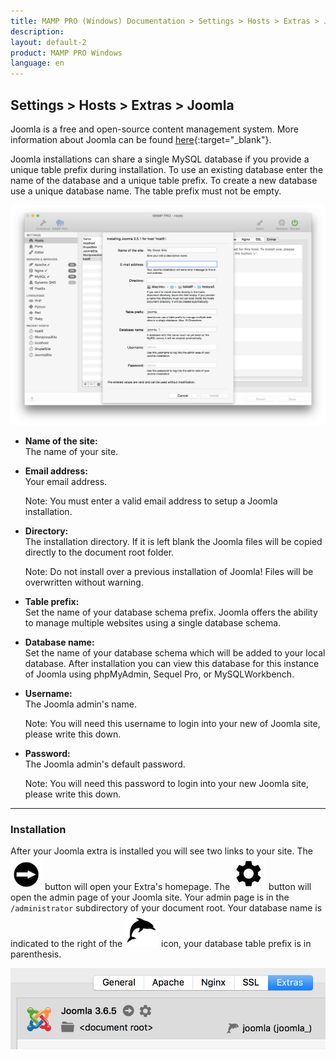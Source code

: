 ```yaml
---
title: MAMP PRO (Windows) Documentation > Settings > Hosts > Extras > Joomla
description: 
layout: default-2
product: MAMP PRO Windows
language: en
---
```


## Settings > Hosts > Extras > Joomla

Joomla is a free and open-source content management system. More information about Joomla can be found [here](https://www.joomla.org){:target="_blank"}.

Joomla installations can share a single MySQL database if you provide a unique table prefix during installation. To use an existing database enter the name of the database and a unique table prefix. To create a new database use a unique database name. The table prefix must not be empty.

![MAMP](/en/MAMP-PRO-Mac/Settings/Hosts/Extras/Joomla/Joomla.png)

*  **Name of the site:**  
   The name of your site.

*  **Email address:**  
   Your email address.  
   
   <div class="alert" role="alert"> 
   Note: You must enter a valid email address to setup a Joomla installation.
   </div>

*  **Directory:**  
   The installation directory. If it is left blank the Joomla files will be copied directly to the document root folder.  
  
   <div class="alert" role="alert"> 
   Note: Do not install over a previous installation of Joomla! Files will be overwritten without warning. 
   </div>

*  **Table prefix:**  
   Set the name of your database schema prefix. Joomla offers the ability to manage multiple websites using a single database schema.

*  **Database name:**  
   Set the name of your database schema which will be added to your local database.
   After installation you can view this database for this instance of Joomla using phpMyAdmin, Sequel Pro, or MySQLWorkbench.
   
*  **Username:**  
   The Joomla admin's name.
   <div class="alert" role="alert">
   Note: You will need this username to login into your new of Joomla site, please write this down. 
   </div>

*  **Password:**  
   The Joomla admin's default password.  
   <div class="alert" role="alert">   
   Note: You will need this password to login into your new Joomla site, please write this down.
   </div>
   
---
 
### Installation
 
After your Joomla extra is installed you will see two links to your site. The ![MAMP](/en/MAMP-PRO-Mac/Settings/Hosts/Extras/BlackArrow.png) button will open your Extra's homepage. The ![MAMP](/en/MAMP-PRO-Mac/Settings/Hosts/Extras/gear.png) button will open the admin page of your Joomla site. Your admin page is in the `/administrator` subdirectory of your document root. Your database name is indicated to the right of the  ![MAMP](/en/MAMP-PRO-Mac/Settings/Hosts/Extras/mysql.png) icon, your database table prefix is in parenthesis.

![MAMP](/en/MAMP-PRO-Mac/Settings/Hosts/Extras/Joomla/joomlaInstall.png)




